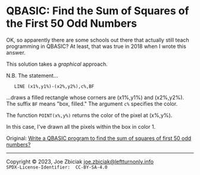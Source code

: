 # QBASIC: Find the Sum of Squares of the First 50 Odd Numbers

OK, so apparently there are some schools out there that actually still teach
programming in QBASIC?  At least, that was true in 2018 when I wrote this
answer.

This solution takes a _graphical_ approach.

N.B. The statement...

```
   LINE (x1%,y1%)-(x2%,y2%),c%,BF
```

...draws a filled rectangle whose corners are (x1%,y1%) and (x2%,y2%). The
suffix `BF` means "box, filled."  The argument `c%` specifies the color.

The function `POINT(x%,y%)` returns the color of the pixel at (x%,y%).

In this case, I've drawn all the pixels within the box in color 1.  

Original: [Write a QBASIC program to find the sum of squares of first 50 odd numbers?](https://www.quora.com/Write-a-QBASIC-program-to-find-the-sum-of-squares-of-first-50-odd-numbers/answer/Joe-Zbiciak)

____

Copyright © 2023, Joe Zbiciak <joe.zbiciak@leftturnonly.info>  
`SPDX-License-Identifier:  CC-BY-SA-4.0`
